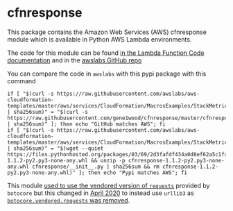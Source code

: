 # cfnresponse

This package contains the Amazon Web Services (AWS) cfnresponse module which is
available in Python AWS Lambda environments.

The code for this module can be found [in the Lambda Function Code documentation](https://docs.aws.amazon.com/AWSCloudFormation/latest/UserGuide/aws-properties-lambda-function-code.html#cfn-lambda-function-code-cfnresponsemodule)
and in the [awslabs GitHub repo](https://github.com/awslabs/aws-cloudformation-templates/blob/master/aws/services/CloudFormation/MacrosExamples/StackMetrics/lambda/cfnresponse.py)

You can compare the code in `awslabs` with this pypi package with this command

```
if [ "$(curl -s https://raw.githubusercontent.com/awslabs/aws-cloudformation-templates/master/aws/services/CloudFormation/MacrosExamples/StackMetrics/lambda/cfnresponse.py | sha256sum)" = "$(curl -s https://raw.githubusercontent.com/gene1wood/cfnresponse/master/cfnresponse/__init__.py | sha256sum)" ]; then echo "GitHub matches AWS"; fi
if [ "$(curl -s https://raw.githubusercontent.com/awslabs/aws-cloudformation-templates/master/aws/services/CloudFormation/MacrosExamples/StackMetrics/lambda/cfnresponse.py | sha256sum)" = "$(wget --quiet https://files.pythonhosted.org/packages/03/69/2d3fafdf434a0d8ef62a5c1fa09feda25b31fad4db20c54ed067054f9b95/cfnresponse-1.1.2-py2.py3-none-any.whl && unzip -p cfnresponse-1.1.2-py2.py3-none-any.whl cfnresponse/__init__.py | sha256sum && rm cfnresponse-1.1.2-py2.py3-none-any.whl)" ]; then echo "Pypi matches AWS"; fi
```

This module [used to use the vendored version of `requests`](https://github.com/awslabs/aws-cloudformation-templates/blob/dd484dd32680fcbfc52b34de45923f78b5626e39/aws/services/CloudFormation/MacrosExamples/StackMetrics/lambda/cfnresponse.py)
provided by `botocore` but this changed in 
[April 2020](https://github.com/awslabs/aws-cloudformation-templates/commit/44b76a1f694f82eeee14fe804bf9dc973fdc2230#diff-f6c57142d56d8704aaf1d429ff1a06a6dd3f2ee6d80f0572ada8af010ff17124)
to instead use `urllib3` as
[`botocore.vendored.requests` was removed](https://github.com/boto/botocore/pull/1829).
